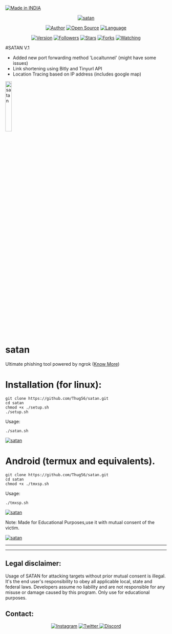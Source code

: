 
  

<p align="left">
<a href="#"><img title="Made in INDIA" src="https://img.shields.io/badge/MADE%20IN-INDIA-green?colorA=%23ff9933&colorB=%23017e40&style=for-the-badge"></a>
</p>
<p align="center">
<a href="#"><img title="satan" src="https://i.imgur.com/5N5Kdjw.png"></a>
</p>
<p align="center">
<a href="https://github.com/Thug56"><img title="Author" src="https://img.shields.io/badge/Author-Thug56-red.svg?style=for-the-badge&logo=github"></a>
<a href="#"><img title="Open Source" src="https://img.shields.io/badge/Open%20Source-%E2%9D%A4-green?style=for-the-badge"></a>
<a href="#"><img title="Language" src="https://img.shields.io/badge/Shell-555555?style=for-the-badge&logo=shell&logoColor=white"></a>
</p>
<p align="center">
<a href="#"><img title="Version" src="https://img.shields.io/badge/Version-2.5-green.svg?style=flat-square"></a>
<a href="https://github.com/Thug56/followers"><img title="Followers" src="https://img.shields.io/github/followers/Thug56?color=blue&style=flat-square"></a>
<a href="https://github.com/Thug56/satan/stargazers/"><img title="Stars" src="https://img.shields.io/github/stars/Thug56/satan?color=red&style=flat-square"></a>
<a href="https://github.com/Thug56/satan/network/members"><img title="Forks" src="https://img.shields.io/github/forks/Thug56/satan?color=red&style=flat-square"></a>
<a href="https://github.com/Thug56/satan/watchers"><img title="Watching" src="https://img.shields.io/github/watchers/Thug56/satan?label=Watchers&color=blue&style=flat-square"></a>
</p>












#SATAN V.1
<ul type='disc'> <li>Added new port forwarding method 'Localtunnel' (might have some issues)
<li>Link shortening using Bitly and Tinyurl API
<li>Location Tracing based on IP address (includes google map)


</ul>
 <a href="#"><img title="satan" width= "20%" src="https://i.imgur.com/5N5Kdjw.png"></a>


# satan

Ultimate phishing tool powered by ngrok (<a href='https://Thug56.github.io/satan'>Know More</a>)

# Installation (for linux):
```
git clone https://github.com/Thug56/satan.git
cd satan
chmod +x ./setup.sh
./setup.sh
```
Usage:

```./satan.sh```
<p><a href="https://i.imgur.com/irdzUjd.png"><img title="satan" src="https://i.imgur.com/irdzUjd.png"></a>
</p>

# Android (termux and equivalents).
```
git clone https://github.com/Thug56/satan.git
cd satan
chmod +x ./tmxsp.sh
```
Usage:

```./tmxsp.sh```
<p><a href="#"><img title="satan" src="https://i.imgur.com/YuAb55M.jpg"></a>
</p>
Note: Made for Educational Purposes,use it with mutual consent of the victim.
<p><a href="https://i.imgur.com/TJFmaGq.png"><img title="satan" src="https://i.imgur.com/TJFmaGq.png"></a>
</p>

 

-----------------------------------------------------------------------------------------------------------------------------

-----------------------------------------------------------------------------------------------------------------------------


## Legal disclaimer:

Usage of SATAN for attacking targets without prior mutual consent is illegal. It's the end user's responsibility to obey all applicable local, state and federal laws. Developers assume no liability and are not responsible for any misuse or damage caused by this program. Only use for educational purposes.


## Contact:
<p align="center">
    <a href="https://www.instagram.com/Thug56/">
    <img alt="Instagram" src="https://img.shields.io/badge/Instagram%20-%23000000.svg?&style=for-the-badge&logo=Instagram&logoColor=white"/></a>
    <a href="https://twitter.com/Ankitraj7079">
    <img alt="Twitter" src="https://img.shields.io/badge/Twitter%20-%231DA1F2.svg?&style=for-the-badge&logo=Twitter&logoColor=white"</a>
    <a href="https://discord.com/channels/@me/798505744843538432">
    <img alt="Discord" src="https://img.shields.io/badge/Discord%20-%237289DA.svg?&style=for-the-badge&logo=discord&logoColor=white"/></a>
</p>
